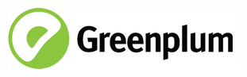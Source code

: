 ![Greenplum](https://github.com/syuja/GreenPlumSetup/blob/master/img/greenplum-logo.png)
<a id='top'></a>
